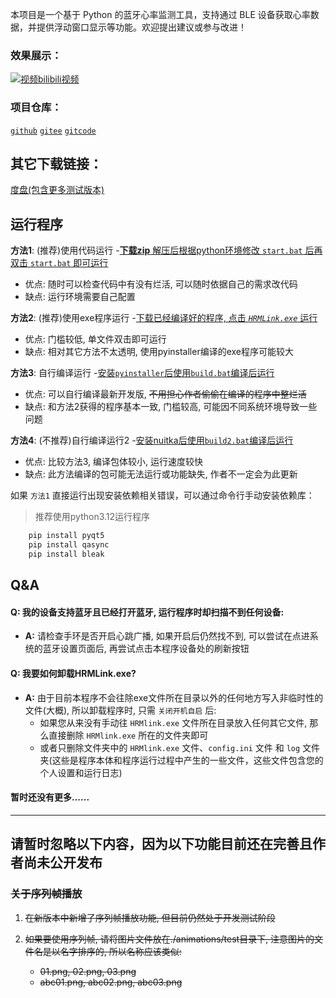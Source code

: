 本项目是一个基于 Python 的蓝牙心率监测工具，支持通过 BLE 设备获取心率数据，并提供浮动窗口显示等功能。欢迎提出建议或参与改进！

### 效果展示：

[![视频](https://i1.hdslb.com/bfs/archive/3b60eb45c7b24938e62cdd3f3bc28e56ff5d8e2c.jpg@308w_174h)bilibili视频](https://www.bilibili.com/video/BV1VsEbzeE1N)

### 项目仓库：

[` github `](https://github.com/lin15266115/HeartRateMonitor)
[` gitee `](https://gitee.com/lin_1526615/HeartRateMonitor)
[` gitcode `](https://gitcode.com/lin15266115/HeartBeat)

## 其它下载链接：
[度盘(包含更多测试版本)](https://pan.baidu.com/s/1xJL4eNqg-PcjLqH8iAD4_g?pwd=ukpy)

## 运行程序

**方法1**: (推荐)使用代码运行 -<u>**下载zip** 解压后根据python环境修改 [`start.bat`](start.bat) 后再双击 [`start.bat`](start.bat) 即可运行</u>
- 优点: 随时可以检查代码中有没有烂活, 可以随时依据自己的需求改代码
- 缺点: 运行环境需要自己配置

**方法2**: (推荐)使用exe程序运行 -<u>下载已经编译好的程序, 点击 *`HRMLink.exe`* 运行</u>
- 优点: 门槛较低, 单文件双击即可运行
- 缺点: 相对其它方法不太透明, 使用pyinstaller编译的exe程序可能较大

**方法3**: 自行编译运行 -<u>安装`pyinstaller`后使用[`build.bat`](build.bat)编译后运行</u> 
- 优点: 可以自行编译最新开发版, ~~不用担心作者偷偷在编译的程序中整烂活~~
- 缺点: 和方法2获得的程序基本一致, 门槛较高, 可能因不同系统环境导致一些问题

**方法4**: (不推荐)自行编译运行2 -<u>安装nuitka后使用[`build2.bat`](build2.bat)编译后运行</u>
- 优点: 比较方法3, 编译包体较小, 运行速度较快
- 缺点: 此方法编译的包可能无法运行或功能缺失, 作者不一定会为此更新

如果 `方法1` 直接运行出现安装依赖相关错误，可以通过命令行手动安装依赖库：

> 推荐使用python3.12运行程序

```python
    pip install pyqt5
    pip install qasync
    pip install bleak
```

## Q&A

#### Q: 我的设备支持蓝牙且已经打开蓝牙, 运行程序时却扫描不到任何设备:

- **A:** 请检查手环是否开启心跳广播, 如果开启后仍然找不到, 可以尝试在点进系统的蓝牙设置页面后, 再尝试点击本程序设备处的刷新按钮

#### Q: 我要如何卸载HRMLink.exe?

- **A:** 由于目前本程序不会往除exe文件所在目录以外的任何地方写入非临时性的文件(大概), 所以卸载程序时, 只需 `关闭开机自启` 后:
  - 如果您从来没有手动往 `HRMlink.exe` 文件所在目录放入任何其它文件, 那么直接删除 `HRMlink.exe` 所在的文件夹即可
  - 或者只删除文件夹中的 `HRMlink.exe` 文件、`config.ini` 文件 和 `log` 文件夹(这些是程序本体和程序运行过程中产生的一些文件，这些文件包含您的个人设置和运行日志)

#### 暂时还没有更多......

---
## 请暂时忽略以下内容，因为以下功能目前还在完善且作者尚未公开发布
### ~~关于序列帧播放~~
1. ~~在新版本中新增了序列帧播放功能, 但目前仍然处于开发测试阶段~~

2. ~~如果要使用序列帧, 请将图片文件放在./animations/test目录下, 注意图片的文件名是以名字排序的, 所以名称应该类似:~~ 
    - ~~01.png, 02.png, 03.png~~
    - ~~abc01.png, abc02.png, abc03.png~~
